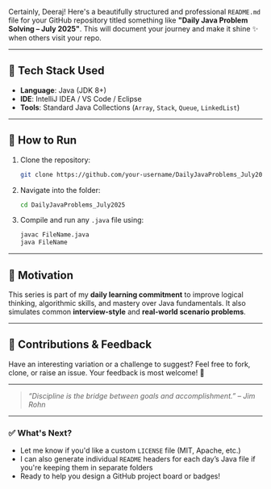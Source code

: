 Certainly, Deeraj! Here's a beautifully structured and professional `README.md` file for your GitHub repository titled something like **"Daily Java Problem Solving – July 2025"**. This will document your journey and make it shine ✨ when others visit your repo.

---

## 🧰 Tech Stack Used

- **Language**: Java (JDK 8+)
- **IDE**: IntelliJ IDEA / VS Code / Eclipse
- **Tools**: Standard Java Collections (`Array`, `Stack`, `Queue`, `LinkedList`)

---

## 🚀 How to Run

1. Clone the repository:

   ```bash
   git clone https://github.com/your-username/DailyJavaProblems_July2025.git
   ```

2. Navigate into the folder:

   ```bash
   cd DailyJavaProblems_July2025
   ```

3. Compile and run any `.java` file using:

   ```bash
   javac FileName.java
   java FileName
   ```

---

## 🏁 Motivation

This series is part of my **daily learning commitment** to improve logical thinking, algorithmic skills, and mastery over Java fundamentals. It also simulates common **interview-style** and **real-world scenario problems**.

---

## 🧩 Contributions & Feedback

Have an interesting variation or a challenge to suggest? Feel free to fork, clone, or raise an issue. Your feedback is most welcome! 💬


---

> *“Discipline is the bridge between goals and accomplishment.” – Jim Rohn*


---

### ✅ What's Next?
- Let me know if you'd like a custom `LICENSE` file (MIT, Apache, etc.)
- I can also generate individual `README` headers for each day’s Java file if you're keeping them in separate folders
- Ready to help you design a GitHub project board or badges!


